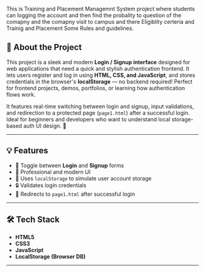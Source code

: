 This is Training and Placement Managemnt System project where students can logging the account and then find the probality to question of the comapny and the comapny visit to campus and there Eligiblity certeria and Trainig and Placement Some Rules and guidelines.


## 📌 About the Project

This project is a sleek and modern **Login / Signup interface** designed for web applications that need a quick and stylish authentication frontend. It lets users register and log in using **HTML, CSS, and JavaScript**, and stores credentials in the browser's **localStorage** — no backend required! Perfect for frontend projects, demos, portfolios, or learning how authentication flows work.

It features real-time switching between login and signup, input validations, and redirection to a protected page (`page1.html`) after a successful login. Ideal for beginners and developers who want to understand local storage-based auth UI design. 🚀

---

## 💡 Features

- 🔁 Toggle between **Login** and **Signup** forms
- 🎨 Professional and modern UI
- 🧠 Uses `localStorage` to simulate user account storage
- 🔒 Validates login credentials
- 🔗 Redirects to `page1.html` after successful login

---

## 🛠️ Tech Stack

- **HTML5**  
- **CSS3**  
- **JavaScript**  
- **LocalStorage (Browser DB)**

---

